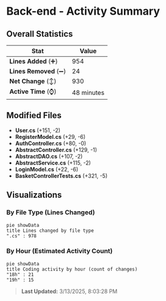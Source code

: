 # Back-end - Activity Summary 

## Overall Statistics

| Stat                   | Value                                                             |
| ---------------------- | ----------------------------------------------------------------- |
| **Lines Added** (➕)   | 954                                          |
| **Lines Removed** (➖) | 24                                        |
| **Net Change** (↕)    | 930                |
| **Active Time** (⌚)   | 48 minutes |


## Modified Files
- **User.cs** (+151, -2)
- **RegisterModel.cs** (+29, -6)
- **AuthController.cs** (+80, -0)
- **AbstractController.cs** (+129, -1)
- **AbstractDAO.cs** (+107, -2)
- **AbstractService.cs** (+115, -2)
- **LoginModel.cs** (+22, -6)
- **BasketControllerTests.cs** (+321, -5)

## Visualizations

### By File Type (Lines Changed)

```mermaid
pie showData
title Lines changed by file type
".cs" : 978
```

### By Hour (Estimated Activity Count)

```mermaid
pie showData
title Coding activity by hour (count of changes)
"18h" : 21
"19h" : 15
```


> **Last Updated:** 3/13/2025, 8:03:28 PM